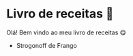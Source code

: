 # Livro de receitas :bento:

Olá! Bem vindo ao meu livro de receitas :yum:

- Strogonoff de Frango

  
